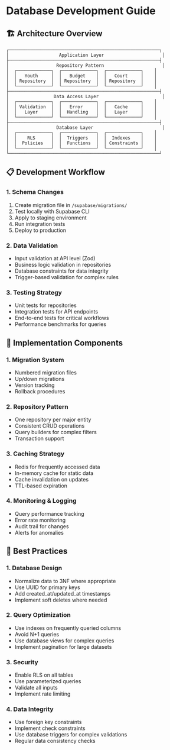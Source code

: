 # Database Development Guide

## 🏗️ Architecture Overview

```
┌─────────────────────────────────────────────────────────┐
│                   Application Layer                      │
├─────────────────────────────────────────────────────────┤
│                  Repository Pattern                      │
│  ┌─────────────┐  ┌─────────────┐  ┌─────────────┐    │
│  │   Youth     │  │   Budget    │  │   Court     │    │
│  │ Repository  │  │ Repository  │  │ Repository  │    │
│  └─────────────┘  └─────────────┘  └─────────────┘    │
├─────────────────────────────────────────────────────────┤
│                 Data Access Layer                        │
│  ┌─────────────┐  ┌─────────────┐  ┌─────────────┐    │
│  │ Validation  │  │   Error     │  │   Cache     │    │
│  │   Layer     │  │  Handling   │  │   Layer     │    │
│  └─────────────┘  └─────────────┘  └─────────────┘    │
├─────────────────────────────────────────────────────────┤
│                  Database Layer                          │
│  ┌─────────────┐  ┌─────────────┐  ┌─────────────┐    │
│  │    RLS      │  │  Triggers   │  │  Indexes    │    │
│  │  Policies   │  │  Functions  │  │ Constraints │    │
│  └─────────────┘  └─────────────┘  └─────────────┘    │
└─────────────────────────────────────────────────────────┘
```

## 📋 Development Workflow

### 1. Schema Changes
1. Create migration file in `/supabase/migrations/`
2. Test locally with Supabase CLI
3. Apply to staging environment
4. Run integration tests
5. Deploy to production

### 2. Data Validation
- Input validation at API level (Zod)
- Business logic validation in repositories
- Database constraints for data integrity
- Trigger-based validation for complex rules

### 3. Testing Strategy
- Unit tests for repositories
- Integration tests for API endpoints
- End-to-end tests for critical workflows
- Performance benchmarks for queries

## 🔧 Implementation Components

### 1. Migration System
- Numbered migration files
- Up/down migrations
- Version tracking
- Rollback procedures

### 2. Repository Pattern
- One repository per major entity
- Consistent CRUD operations
- Query builders for complex filters
- Transaction support

### 3. Caching Strategy
- Redis for frequently accessed data
- In-memory cache for static data
- Cache invalidation on updates
- TTL-based expiration

### 4. Monitoring & Logging
- Query performance tracking
- Error rate monitoring
- Audit trail for changes
- Alerts for anomalies

## 🚀 Best Practices

### 1. Database Design
- Normalize data to 3NF where appropriate
- Use UUID for primary keys
- Add created_at/updated_at timestamps
- Implement soft deletes where needed

### 2. Query Optimization
- Use indexes on frequently queried columns
- Avoid N+1 queries
- Use database views for complex queries
- Implement pagination for large datasets

### 3. Security
- Enable RLS on all tables
- Use parameterized queries
- Validate all inputs
- Implement rate limiting

### 4. Data Integrity
- Use foreign key constraints
- Implement check constraints
- Use database triggers for complex validations
- Regular data consistency checks